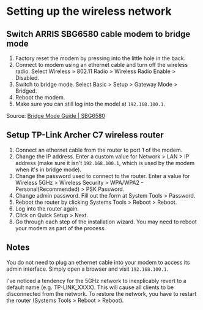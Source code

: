 # Setting up the wireless network

## Switch ARRIS SBG6580 cable modem to bridge mode

1. Factory reset the modem by pressing into the little hole in the back.
1. Connect to modem using an ethernet cable and turn off the wireless radio. Select Wireless > 802.11 Radio > Wireless Radio Enable > Disabled.
1. Switch to bridge mode. Select Basic > Setup > Gateway Mode > Bridged.
1. Reboot the modem.
1. Make sure you can still log into the model at `192.168.100.1`. 

Source: [Bridge Mode Guide | SBG6580](https://routerguide.net/motorola-surfboard-sbg6580-bridge-mode-guide/)

## Setup TP-Link Archer C7 wireless router

1. Connect an ethernet cable from the router to port 1 of the modem.
1. Change the IP address. Enter a custom value for Network > LAN > IP address (make sure it isn't `192.168.100.1`, which is used by the modem when it's in bridge mode).
1. Change the password used to connect to the router. Enter a value for Wireless 5GHz > Wireless Security > WPA/WPA2 - Personal(Recommended) > PSK Password.
1. Change admin password. Fill out the form at System Tools > Password.
1. Reboot the router by clicking Systems Tools > Reboot > Reboot.
1. Log into the router again.
1. Click on Quick Setup > Next. 
1. Go through each step of the installation wizard. You may need to reboot your modem as part of the process.

## Notes

You do not need to plug an ethernet cable into your modem to access its admin interface. Simply open a browser and visit `192.168.100.1`.

I've noticed a tendency for the 5GHz network to inexplicably revert to a default name (e.g. TP-LINK_XXXX). This will cause all clients to be disconnected from the network. To restore the network, you have to restart the router (Systems Tools > Reboot > Reboot).
